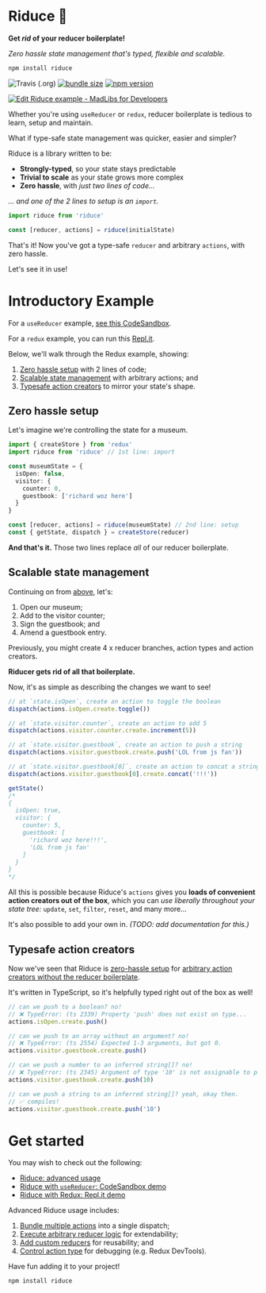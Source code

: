 # Riduce 👻

**Get *rid* of your reducer boilerplate!**

*Zero hassle state management that's typed, flexible and scalable.*

```bash
npm install riduce
```

![Travis (.org)](https://img.shields.io/travis/richardcrng/riduce.svg)
[![bundle size](https://badgen.net/bundlephobia/min/riduce)](https://badgen.net/bundlephobia/min/riduce)
[![npm version](https://badge.fury.io/js/riduce.svg)](https://badge.fury.io/js/riduce)

[![Edit Riduce example - MadLibs for Developers](https://codesandbox.io/static/img/play-codesandbox.svg)](https://codesandbox.io/s/riduce-example-madlibs-for-developers-njo9t?fontsize=14&hidenavigation=1&theme=dark&view=preview)

Whether you're using `useReducer` or `redux`, reducer boilerplate is tedious to learn, setup and maintain.

What if type-safe state management was quicker, easier and simpler?

Riduce is a library written to be:
- **Strongly-typed**, so your state stays predictable
- **Trivial to scale** as your state grows more complex
- **Zero hassle**, with *just two lines of code...*

*... and one of the 2 lines to setup is an `import`.*

```ts
import riduce from 'riduce'

const [reducer, actions] = riduce(initialState)
```

That's it! Now you've got a type-safe `reducer` and arbitrary `actions`, with zero hassle.

Let's see it in use!

# Introductory Example
For a `useReducer` example, [see this CodeSandbox](https://codesandbox.io/s/riduce-example-madlibs-for-developers-njo9t).

For a `redux` example, you can run this [Repl.it](https://repl.it/@richardcrng/Riduce-with-Redux).

Below, we'll walk through the Redux example, showing:
1. [Zero hassle setup](#zero-hassle-setup) with 2 lines of code;
2. [Scalable state management](#scalable-state-management) with arbitrary actions; and
3. [Typesafe action creators](#typesafe-action-creators) to mirror your state's shape.

## Zero hassle setup
Let's imagine we're controlling the state for a museum.
```ts
import { createStore } from 'redux'
import riduce from 'riduce' // 1st line: import

const museumState = {
  isOpen: false,
  visitor: {
    counter: 0,
    guestbook: ['richard woz here']
  }
}

const [reducer, actions] = riduce(museumState) // 2nd line: setup
const { getState, dispatch } = createStore(reducer)
```
**And that's it.** Those two lines replace *all* of our reducer boilerplate.

## Scalable state management
Continuing on from [above](#zero-hassle-setup), let's:
1. Open our museum;
2. Add to the visitor counter;
3. Sign the guestbook; and
4. Amend a guestbook entry.

Previously, you might create 4 x reducer branches, action types and action creators.

**Riducer gets rid of all that boilerplate.**

Now, it's as simple as describing the changes we want to see!

```ts
// at `state.isOpen`, create an action to toggle the boolean
dispatch(actions.isOpen.create.toggle())

// at `state.visitor.counter`, create an action to add 5
dispatch(actions.visitor.counter.create.increment(5))

// at `state.visitor.guestbook`, create an action to push a string
dispatch(actions.visitor.guestbook.create.push('LOL from js fan'))

// at `state.visitor.guestbook[0]`, create an action to concat a string
dispatch(actions.visitor.guestbook[0].create.concat('!!!'))

getState()
/*
{
  isOpen: true,
  visitor: {
    counter: 5,
    guestbook: [
      'richard woz here!!!',
      'LOL from js fan'
    ]
  }
}
*/
```
All this is possible because Riduce's `actions` gives you **loads of convenient action creators out of the box**, which you can *use liberally throughout your state tree:* `update`, `set`, `filter`, `reset`, and many more...

It's also possible to add your own in. *(TODO: add documentation for this.)*

## Typesafe action creators
Now we've seen that Riduce is [zero-hassle setup](#zero-hassle-setup) for [arbitrary action creators without the reducer boilerplate](#scalable-state-management). 

It's written in TypeScript, so it's helpfully typed right out of the box as well!

```ts
// can we push to a boolean? no!
// ❌ TypeError: (ts 2339) Property 'push' does not exist on type...
actions.isOpen.create.push()

// can we push to an array without an argument? no!
// ❌ TypeError: (ts 2554) Expected 1-3 arguments, but got 0.
actions.visitor.guestbook.create.push()

// can we push a number to an inferred string[]? no!
// ❌ TypeError: (ts 2345) Argument of type '10' is not assignable to parameter of type 'string'.
actions.visitor.guestbook.create.push(10)

// can we push a string to an inferred string[]? yeah, okay then.
// ✅ compiles!
actions.visitor.guestbook.create.push('10')
```

# Get started
You may wish to check out the following:
- [Riduce: advanced usage](./docs/riduce-advanced.md)
- [Riduce with `useReducer`: CodeSandbox demo](https://codesandbox.io/s/riduce-example-madlibs-for-developers-njo9t)
- [Riduce with Redux: Repl.it demo](https://repl.it/@richardcrng/Riduce-with-Redux)

Advanced Riduce usage includes:
1. [Bundle multiple actions](./docs/riduce-advanced.md#bundle-multiple-actions) into a single dispatch;
2. [Execute arbitrary reducer logic](./docs/riduce-advanced.md#execute-arbitrary-reducer-logic) for extendability;
3. [Add custom reducers](./docs/riduce-advanced.md#add-custom-reducers) for reusability; and
4. [Control action type](./docs/riduce-advanced.md#control-action-type) for debugging (e.g. Redux DevTools).

Have fun adding it to your project!

```bash
npm install riduce
```